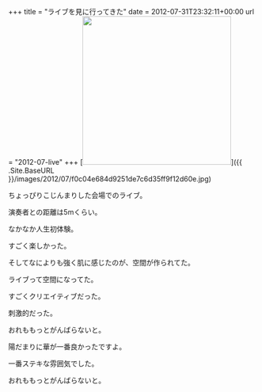 +++
title = "ライブを見に行ってきた"
date = 2012-07-31T23:32:11+00:00
url = "2012-07-live"
+++
[<img src="{{ .Site.BaseURL }}/images/2012/07/f0c04e684d9251de7c6d35ff9f12d60e-300x300.jpg" alt="" title="de_20120728_ライブ" width="300" height="300" class="aligncenter size-medium wp-image-269" srcset="{{ .Site.BaseURL }}/images/2012/07/f0c04e684d9251de7c6d35ff9f12d60e-300x300.jpg 300w, {{ .Site.BaseURL }}/images/2012/07/f0c04e684d9251de7c6d35ff9f12d60e-150x150.jpg 150w, {{ .Site.BaseURL }}/images/2012/07/f0c04e684d9251de7c6d35ff9f12d60e.jpg 530w" sizes="(max-width: 300px) 100vw, 300px" />]({{ .Site.BaseURL }}/images/2012/07/f0c04e684d9251de7c6d35ff9f12d60e.jpg)

ちょっぴりこじんまりした会場でのライブ。
  
演奏者との距離は5mくらい。
  
なかなか人生初体験。
  
すごく楽しかった。

そしてなによりも強く肌に感じたのが、空間が作られてた。
  
ライブって空間になってた。
  
すごくクリエイティブだった。
  
刺激的だった。
  
おれももっとがんばらないと。

陽だまりに華が一番良かったですよ。
  
一番ステキな雰囲気でした。
  
おれももっとがんばらないと。